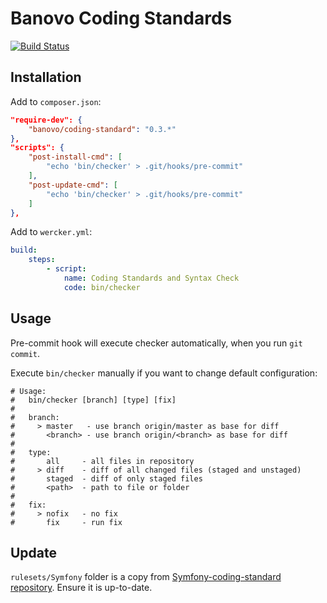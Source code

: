 # Banovo Coding Standards

[![Build Status](https://travis-ci.org/banovo/coding-standards.svg?branch=master)](https://travis-ci.org/banovo/coding-standards)

## Installation

Add to `composer.json`:

```json
"require-dev": {
    "banovo/coding-standard": "0.3.*"
},
"scripts": {
    "post-install-cmd": [
        "echo 'bin/checker' > .git/hooks/pre-commit"
    ],
    "post-update-cmd": [
        "echo 'bin/checker' > .git/hooks/pre-commit"
    ]
},

```

Add to `wercker.yml`:

```yml
build:
    steps:
        - script:
            name: Coding Standards and Syntax Check
            code: bin/checker
```

## Usage

Pre-commit hook will execute checker automatically,
when you run `git commit`.

Execute `bin/checker` manually if you want to change default configuration:

```
# Usage:
#   bin/checker [branch] [type] [fix]
#
#   branch:
#     > master   - use branch origin/master as base for diff
#       <branch> - use branch origin/<branch> as base for diff
#
#   type:
#       all     - all files in repository
#     > diff    - diff of all changed files (staged and unstaged)
#       staged  - diff of only staged files
#       <path>  - path to file or folder
#
#   fix:
#     > nofix   - no fix
#       fix     - run fix
```

## Update

`rulesets/Symfony` folder is a copy from [Symfony-coding-standard repository](https://github.com/djoos/Symfony-coding-standard).
 Ensure it is up-to-date.
